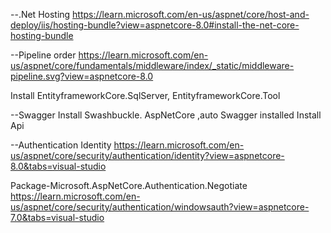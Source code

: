 --.Net Hosting
https://learn.microsoft.com/en-us/aspnet/core/host-and-deploy/iis/hosting-bundle?view=aspnetcore-8.0#install-the-net-core-hosting-bundle

--Pipeline order
 https://learn.microsoft.com/en-us/aspnet/core/fundamentals/middleware/index/_static/middleware-pipeline.svg?view=aspnetcore-8.0

Install EntityframeworkCore.SqlServer, EntityframeworkCore.Tool

--Swagger
Install Swashbuckle. AspNetCore ,auto  Swagger installed
Install Api



--Authentication
Identity
https://learn.microsoft.com/en-us/aspnet/core/security/authentication/identity?view=aspnetcore-8.0&tabs=visual-studio

Package-Microsoft.AspNetCore.Authentication.Negotiate
https://learn.microsoft.com/en-us/aspnet/core/security/authentication/windowsauth?view=aspnetcore-7.0&tabs=visual-studio